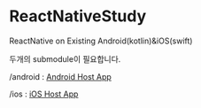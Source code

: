 # ReactNativeStudy
ReactNative on Existing Android(kotlin)&amp;iOS(swift)

두개의 submodule이 필요합니다.

/android : [Android Host App](https://github.com/jidogoon/ReactNativeStudyAndroidHost)

/ios : [iOS Host App](https://github.com/jidogoon/ReactNativeStudyiOSHost)
